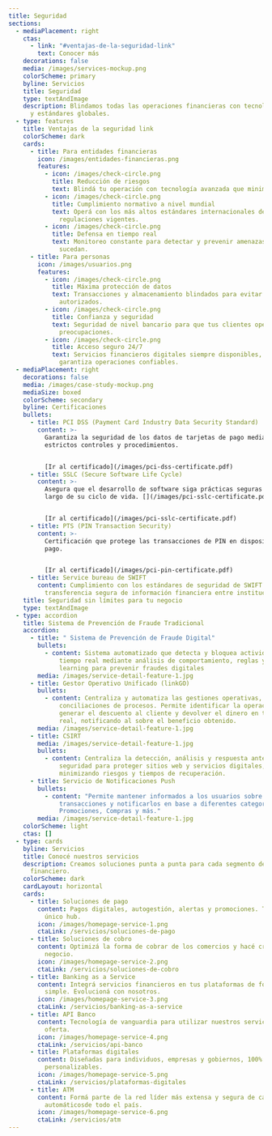 ```yaml
---
title: Seguridad
sections:
  - mediaPlacement: right
    ctas:
      - link: "#ventajas-de-la-seguridad-link"
        text: Conocer más
    decorations: false
    media: /images/services-mockup.png
    colorScheme: primary
    byline: Servicios
    title: Seguridad
    type: textAndImage
    description: Blindamos todas las operaciones financieras con tecnología de punta
      y estándares globales.
  - type: features
    title: Ventajas de la seguridad link
    colorScheme: dark
    cards:
      - title: Para entidades financieras
        icon: /images/entidades-financieras.png
        features:
          - icon: /images/check-circle.png
            title: Reducción de riesgos
            text: Blindá tu operación con tecnología avanzada que minimiza ciberataques.
          - icon: /images/check-circle.png
            title: Cumplimiento normativo a nivel mundial
            text: Operá con los más altos estándares internacionales de seguridad y
              regulaciones vigentes.
          - icon: /images/check-circle.png
            title: Defensa en tiempo real
            text: Monitoreo constante para detectar y prevenir amenazas antes de que
              sucedan.
      - title: Para personas
        icon: /images/usuarios.png
        features:
          - icon: /images/check-circle.png
            title: Máxima protección de datos
            text: Transacciones y almacenamiento blindados para evitar accesos no
              autorizados.
          - icon: /images/check-circle.png
            title: Confianza y seguridad
            text: Seguridad de nivel bancario para que tus clientes operen sin
              preocupaciones.
          - icon: /images/check-circle.png
            title: Acceso seguro 24/7
            text: Servicios financieros digitales siempre disponibles, con tecnología que
              garantiza operaciones confiables.
  - mediaPlacement: right
    decorations: false
    media: /images/case-study-mockup.png
    mediaSize: boxed
    colorScheme: secondary
    byline: Certificaciones
    bullets:
      - title: PCI DSS (Payment Card Industry Data Security Standard)
        content: >-
          Garantiza la seguridad de los datos de tarjetas de pago mediante
          estrictos controles y procedimientos.


          [Ir al certificado](/images/pci-dss-certificate.pdf)
      - title: SSLC (Secure Software Life Cycle)
        content: >-
          Asegura que el desarrollo de software siga prácticas seguras a lo
          largo de su ciclo de vida. [](/images/pci-sslc-certificate.pdf)


          [Ir al certificado](/images/pci-sslc-certificate.pdf)
      - title: PTS (PIN Transaction Security)
        content: >-
          Certificación que protege las transacciones de PIN en dispositivos de
          pago.


          [Ir al certificado](/images/pci-pin-certificate.pdf)
      - title: Service bureau de SWIFT
        content: Cumplimiento con los estándares de seguridad de SWIFT para la
          transferencia segura de información financiera entre instituciones.
    title: Seguridad sin límites para tu negocio
    type: textAndImage
  - type: accordion
    title: Sistema de Prevención de Fraude Tradicional
    accordion:
      - title: " Sistema de Prevención de Fraude Digital"
        bullets:
          - content: Sistema automatizado que detecta y bloquea actividades sospechosas en
              tiempo real mediante análisis de comportamiento, reglas y machine
              learning para prevenir fraudes digitales
        media: /images/service-detail-feature-1.jpg
      - title: Gestor Operativo Unificado (linkGO)
        bullets:
          - content: Centraliza y automatiza las gestiones operativas, como por ejemplo
              conciliaciones de procesos. Permite identificar la operación,
              generar el descuento al cliente y devolver el dinero en tiempo
              real, notificando al sobre el beneficio obtenido.
        media: /images/service-detail-feature-1.jpg
      - title: CSIRT
        media: /images/service-detail-feature-1.jpg
        bullets:
          - content: Centraliza la detección, análisis y respuesta ante incidentes de
              seguridad para proteger sitios web y servicios digitales,
              minimizando riesgos y tiempos de recuperación.
      - title: Servicio de Notificaciones Push
        bullets:
          - content: "Permite mantener informados a los usuarios sobre sus movimientos
              transacciones y notificarlos en base a diferentes categorias:
              Promociones, Compras y más."
        media: /images/service-detail-feature-1.jpg
    colorScheme: light
    ctas: []
  - type: cards
    byline: Servicios
    title: Conocé nuestros servicios
    description: Creamos soluciones punta a punta para cada segmento del ecosistema
      financiero.
    colorScheme: dark
    cardLayout: horizontal
    cards:
      - title: Soluciones de pago
        content: Pagos digitales, autogestión, alertas y promociones. Todo desde un
          único hub.
        icon: /images/homepage-service-1.png
        ctaLink: /servicios/soluciones-de-pago
      - title: Soluciones de cobro
        content: Optimizá la forma de cobrar de los comercios y hacé crecer cada
          negocio.
        icon: /images/homepage-service-2.png
        ctaLink: /servicios/soluciones-de-cobro
      - title: Banking as a Service
        content: Integrá servicios financieros en tus plataformas de forma rápida,
          simple. Evolucioná con nosotros.
        icon: /images/homepage-service-3.png
        ctaLink: /servicios/banking-as-a-service
      - title: API Banco
        content: Tecnología de vanguardia para utilizar nuestros servicios y ampliar la
          oferta.
        icon: /images/homepage-service-4.png
        ctaLink: /servicios/api-banco
      - title: Plataformas digitales
        content: Diseñadas para individuos, empresas y gobiernos, 100% integrables y
          personalizables.
        icon: /images/homepage-service-5.png
        ctaLink: /servicios/plataformas-digitales
      - title: ATM
        content: Formá parte de la red líder más extensa y segura de cajeros
          automáticosde todo el país.
        icon: /images/homepage-service-6.png
        ctaLink: /servicios/atm
---
```


